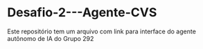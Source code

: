 # Desafio-2---Agente-CVS
Este repositório tem um arquivo com link para interface do agente autônomo de IA do Grupo 292
